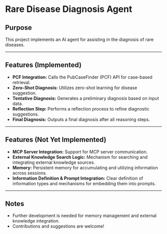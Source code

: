 # Rare Disease Diagnosis Agent

## Purpose
This project implements an AI agent for assisting in the diagnosis of rare diseases.

---

## Features (Implemented)
- **PCF Integration:** Calls the PubCaseFinder (PCF) API for case-based retrieval.
- **Zero-Shot Diagnosis:** Utilizes zero-shot learning for disease suggestion.
- **Tentative Diagnosis:** Generates a preliminary diagnosis based on input data.
- **Reflection Step:** Performs a reflection process to refine diagnostic suggestions.
- **Final Diagnosis:** Outputs a final diagnosis after all reasoning steps.

---

## Features (Not Yet Implemented)
- **MCP Server Integration:** Support for MCP server communication.
- **External Knowledge Search Logic:** Mechanism for searching and integrating external knowledge sources.
- **Memory:** Persistent memory for accumulating and utilizing information across sessions.
- **Information Definition & Prompt Integration:** Clear definition of information types and mechanisms for embedding them into prompts.

---

## Notes
- Further development is needed for memory management and external knowledge integration.
- Contributions and suggestions are welcome!